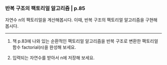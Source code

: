 ### 반복 구조의 팩토리얼 알고리즘 | p.85
자연수 n의 팩토리얼을 계산해봅시다.
이때, 반복 구조의 팩토리얼 알고리즘을 구현해 봅시다.

---

1. 책 p.83에 나와 있는 순환적인 팩토리얼 알고리즘을 반복 구조로 변환한 팩토리얼 함수 factorial(n)을 완성해 보세요.

2. 입력되는 자연수를 받아서 n에 저장해 보세요.
